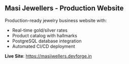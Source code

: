 ## Masi Jewellers - Production Website

Production-ready jewelry business website with:
- Real-time gold/silver rates
- Product catalog with hallmarks  
- PostgreSQL database integration
- Automated CI/CD deployment

**Live Site**: https://masijwellers.devforge.in

